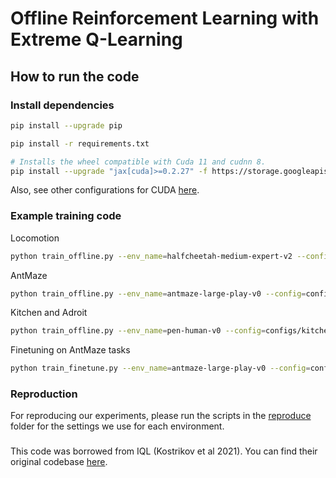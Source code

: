 # Offline Reinforcement Learning with Extreme Q-Learning

## How to run the code

### Install dependencies

```bash
pip install --upgrade pip

pip install -r requirements.txt

# Installs the wheel compatible with Cuda 11 and cudnn 8.
pip install --upgrade "jax[cuda]>=0.2.27" -f https://storage.googleapis.com/jax-releases/jax_releases.html
```

Also, see other configurations for CUDA [here](https://github.com/google/jax#pip-installation-gpu-cuda).

### Example training code

Locomotion
```bash
python train_offline.py --env_name=halfcheetah-medium-expert-v2 --config=configs/mujoco_config.py --max_clip=5 --sample_random_times=1 --temp=1
```

AntMaze
```bash
python train_offline.py --env_name=antmaze-large-play-v0 --config=configs/antmaze_config.py --eval_episodes=100 --eval_interval=100000  --max_clip=5  --temp=0.8
```

Kitchen and Adroit
```bash
python train_offline.py --env_name=pen-human-v0 --config=configs/kitchen_config.py --max_clip=5 --sample_random_times=1 --temp=8
```

Finetuning on AntMaze tasks
```bash
python train_finetune.py --env_name=antmaze-large-play-v0 --config=configs/antmaze_finetune_config.py --eval_episodes=100 --eval_interval=100000 --replay_buffer_size 2000000 --max_clip=5 --num_v_updates=4  --temp=0.8 --num_pretraining_steps=1000000
```

### Reproduction

For reproducing our experiments, please run the scripts in the [reproduce](reproduce) folder for the settings we use for each environment.

### 
This code was borrowed from IQL (Kostrikov et al 2021). You can find their original codebase [here](https://github.com/ikostrikov/implicit_q_learning).

